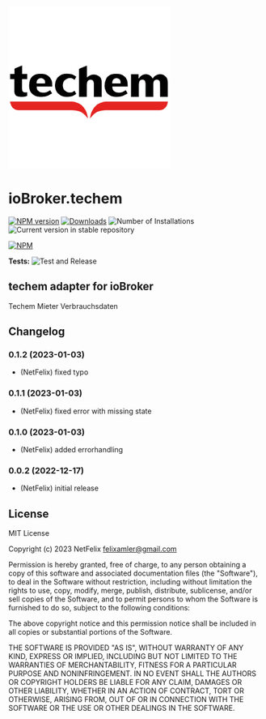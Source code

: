 ![Logo](admin/techem.png)
# ioBroker.techem

[![NPM version](https://img.shields.io/npm/v/iobroker.techem.svg)](https://www.npmjs.com/package/iobroker.techem)
[![Downloads](https://img.shields.io/npm/dm/iobroker.techem.svg)](https://www.npmjs.com/package/iobroker.techem)
![Number of Installations](https://iobroker.live/badges/techem-installed.svg)
![Current version in stable repository](https://iobroker.live/badges/techem-stable.svg)

[![NPM](https://nodei.co/npm/iobroker.techem.png?downloads=true)](https://nodei.co/npm/iobroker.techem/)

**Tests:** ![Test and Release](https://github.com/Net-Felix/ioBroker.techem/workflows/Test%20and%20Release/badge.svg)

## techem adapter for ioBroker

Techem Mieter Verbrauchsdaten


## Changelog
<!--
	Placeholder for the next version (at the beginning of the line):
	### **WORK IN PROGRESS**
-->
### 0.1.2 (2023-01-03)
* (NetFelix) fixed typo

### 0.1.1 (2023-01-03)
* (NetFelix) fixed error with missing state

### 0.1.0 (2023-01-03)
* (NetFelix) added errorhandling

### 0.0.2 (2022-12-17)
* (NetFelix) initial release

## License
MIT License

Copyright (c) 2023 NetFelix <felixamler@gmail.com>

Permission is hereby granted, free of charge, to any person obtaining a copy
of this software and associated documentation files (the "Software"), to deal
in the Software without restriction, including without limitation the rights
to use, copy, modify, merge, publish, distribute, sublicense, and/or sell
copies of the Software, and to permit persons to whom the Software is
furnished to do so, subject to the following conditions:

The above copyright notice and this permission notice shall be included in all
copies or substantial portions of the Software.

THE SOFTWARE IS PROVIDED "AS IS", WITHOUT WARRANTY OF ANY KIND, EXPRESS OR
IMPLIED, INCLUDING BUT NOT LIMITED TO THE WARRANTIES OF MERCHANTABILITY,
FITNESS FOR A PARTICULAR PURPOSE AND NONINFRINGEMENT. IN NO EVENT SHALL THE
AUTHORS OR COPYRIGHT HOLDERS BE LIABLE FOR ANY CLAIM, DAMAGES OR OTHER
LIABILITY, WHETHER IN AN ACTION OF CONTRACT, TORT OR OTHERWISE, ARISING FROM,
OUT OF OR IN CONNECTION WITH THE SOFTWARE OR THE USE OR OTHER DEALINGS IN THE
SOFTWARE.
